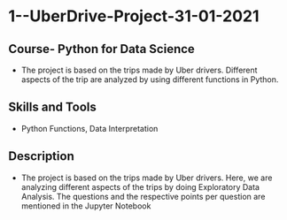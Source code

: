 # 1--UberDrive-Project-31-01-2021

## Course- Python for Data Science
* The project is based on the trips made by Uber drivers. Different aspects of the trip are analyzed by using different functions in Python.

## Skills and Tools
* Python Functions, Data Interpretation

## Description
* The project is based on the trips made by Uber drivers. Here, we are analyzing different aspects of the trips by doing Exploratory Data Analysis. The questions and the respective points per question are mentioned in the Jupyter Notebook 
